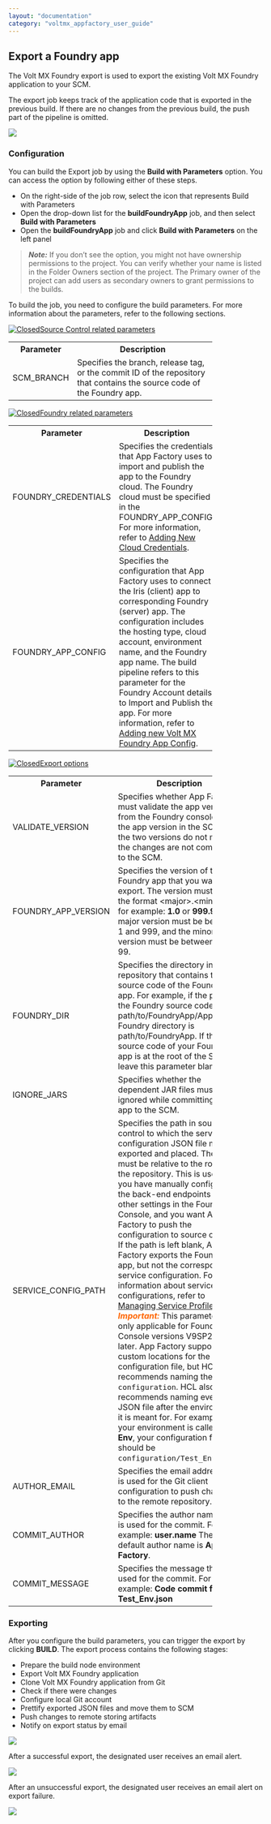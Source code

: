 ```yaml
---
layout: "documentation"
category: "voltmx_appfactory_user_guide"
---
```

                           

Export a Foundry app
-------------------

The Volt MX Foundry export is used to export the existing Volt MX Foundry application to your SCM.

The export job keeps track of the application code that is exported in the previous build. If there are no changes from the previous build, the push part of the pipeline is omitted.

![](Resources/Images/FoundryApp_Func.png)

### Configuration  

You can build the Export job by using the **Build with Parameters** option. You can access the option by following either of these steps.

*   On the right-side of the job row, select the icon that represents Build with Parameters
*   Open the drop-down list for the **buildFoundryApp** job, and then select **Build with Parameters**
*   Open the **buildFoundryApp** job and click **Build with Parameters** on the left panel

> **_Note:_** If you don’t see the option, you might not have ownership permissions to the project. You can verify whether your name is listed in the Folder Owners section of the project. The Primary owner of the project can add users as secondary owners to grant permissions to the builds.

To build the job, you need to configure the build parameters. For more information about the parameters, refer to the following sections.

[![Closed](../Skins/Default/Stylesheets/Images/transparent.gif)Source Control related parameters](javascript:void(0);)

<table style="width: 80%;mc-table-style: url('Resources/TableStyles/Basic.css');" class="TableStyle-Basic" cellspacing="0"><colgroup><col class="TableStyle-Basic-Column-Column1"> <col class="TableStyle-Basic-Column-Column1"></colgroup><tbody><tr class="TableStyle-Basic-Body-Body1"><th class="TableStyle-Basic-BodyE-Column1-Body1">Parameter</th><th class="TableStyle-Basic-BodyD-Column1-Body1">Description</th></tr><tr class="TableStyle-Basic-Body-Body1"><td class="TableStyle-Basic-BodyB-Column1-Body1">SCM_BRANCH</td><td class="TableStyle-Basic-BodyA-Column1-Body1">Specifies the branch, release tag, or the commit ID of the repository that contains the source code of the Foundry app.</td></tr></tbody></table>

[![Closed](../Skins/Default/Stylesheets/Images/transparent.gif)Foundry related parameters](javascript:void(0);)

<table style="mc-table-style: url('Resources/TableStyles/Basic.css');width: 80%;" class="TableStyle-Basic" cellspacing="0"><colgroup><col class="TableStyle-Basic-Column-Column1"> <col class="TableStyle-Basic-Column-Column1"></colgroup><tbody><tr class="TableStyle-Basic-Body-Body1"><th class="TableStyle-Basic-BodyE-Column1-Body1">Parameter</th><th class="TableStyle-Basic-BodyD-Column1-Body1">Description</th></tr><tr class="TableStyle-Basic-Body-Body1"><td class="TableStyle-Basic-BodyE-Column1-Body1">FOUNDRY_CREDENTIALS</td><td class="TableStyle-Basic-BodyD-Column1-Body1">Specifies the credentials that App Factory uses to import and publish the app to the Foundry cloud. The Foundry cloud must be specified in the FOUNDRY_APP_CONFIG. For more information, refer to <a href="ManagingCredentials.html#Cloud" target="_blank">Adding New Cloud Credentials</a>.</td></tr><tr class="TableStyle-Basic-Body-Body1"><td class="TableStyle-Basic-BodyB-Column1-Body1">FOUNDRY_APP_CONFIG</td><td class="TableStyle-Basic-BodyA-Column1-Body1">Specifies the configuration that App Factory uses to connect the Iris (client) app to corresponding Foundry (server) app. The configuration includes the hosting type, cloud account, environment name, and the Foundry app name. The build pipeline refers to this parameter for the Foundry Account details to Import and Publish the app. For more information, refer to <a href="ManagingCredentials.html#Adding_Foundry" target="_blank">Adding new Volt MX Foundry App Config</a>.</td></tr></tbody></table>

[![Closed](../Skins/Default/Stylesheets/Images/transparent.gif)Export options](javascript:void(0);)

<table style="mc-table-style: url('Resources/TableStyles/Basic.css');width: 80%;" class="TableStyle-Basic" cellspacing="0"><colgroup><col class="TableStyle-Basic-Column-Column1"> <col class="TableStyle-Basic-Column-Column1"></colgroup><tbody><tr class="TableStyle-Basic-Body-Body1"><th class="TableStyle-Basic-BodyE-Column1-Body1">Parameter</th><th class="TableStyle-Basic-BodyD-Column1-Body1">Description</th></tr><tr class="TableStyle-Basic-Body-Body1"><td class="TableStyle-Basic-BodyE-Column1-Body1">VALIDATE_VERSION</td><td class="TableStyle-Basic-BodyD-Column1-Body1">Specifies whether App Factory must validate the app version from the Foundry console with the app version in the SCM. If the two versions do not match, the changes are not committed to the SCM.</td></tr><tr class="TableStyle-Basic-Body-Body1"><td class="TableStyle-Basic-BodyE-Column1-Body1">FOUNDRY_APP_VERSION</td><td class="TableStyle-Basic-BodyD-Column1-Body1">Specifies the version of the Foundry app that you want to export. The version must be in the format &lt;major&gt;.&lt;minor&gt;, for example: <b>1.0</b> or <b>999.99</b>. The major version must be between 1 and 999, and the minor version must be between 1 and 99.</td></tr><tr class="TableStyle-Basic-Body-Body1" data-mc-conditions=""><td class="TableStyle-Basic-BodyE-Column1-Body1">FOUNDRY_DIR</td><td class="TableStyle-Basic-BodyD-Column1-Body1">Specifies the directory in the repository that contains the source code of the Foundry app. For example, if the path to the Foundry source code is path/to/FoundryApp/Apps, the Foundry directory is path/to/FoundryApp. If the source code of your Foundry app is at the root of the SCM, leave this parameter blank.</td></tr><tr class="TableStyle-Basic-Body-Body1"><td class="TableStyle-Basic-BodyE-Column1-Body1">IGNORE_JARS</td><td class="TableStyle-Basic-BodyD-Column1-Body1">Specifies whether the dependent JAR files must be ignored while committing the app to the SCM.</td></tr><tr class="TableStyle-Basic-Body-Body1"><td class="TableStyle-Basic-BodyE-Column1-Body1">SERVICE_CONFIG_PATH</td><td class="TableStyle-Basic-BodyD-Column1-Body1">Specifies the path in source control to which the service configuration JSON file must be exported and placed. The path must be relative to the root of the repository. This is useful if you have manually configured the back-end endpoints and other settings in the Foundry Console, and you want App Factory to push the configuration to source control. If the path is left blank, App Factory exports the Foundry app, but not the corresponding service configuration. For information about service configurations, refer to <a href="{{ site.baseurl }}/docs/documentation/Foundry/voltmx_foundry_user_guide#ServiceConfigProfile.html" target="_blank">Managing Service Profiles</a>. <span class="autonumber"><span><b><i><span style="color: #ff6600;" class="mcFormatColor">Important: </span></i></b></span></span>This parameter is only applicable for Foundry Console versions V9SP2 or later. App Factory supports custom locations for the configuration file, but HCL recommends naming the folder <code class="codefirst" style="font-size: 11pt;">configuration</code>. HCL also recommends naming every JSON file after the environment it is meant for. For example: If your environment is called <b>Test Env</b>, your configuration file should be <code class="codefirst" style="font-size: 11pt;">configuration/Test_Env.json</code>.</td></tr><tr class="TableStyle-Basic-Body-Body1"><td class="TableStyle-Basic-BodyE-Column1-Body1">AUTHOR_EMAIL</td><td class="TableStyle-Basic-BodyD-Column1-Body1">Specifies the email address that is used for the Git client configuration to push changes to the remote repository.</td></tr><tr class="TableStyle-Basic-Body-Body1"><td class="TableStyle-Basic-BodyE-Column1-Body1">COMMIT_AUTHOR</td><td class="TableStyle-Basic-BodyD-Column1-Body1">Specifies the author name that is used for the commit. For example: <b>user.name</b> The default author name is <b>App Factory</b>.</td></tr><tr class="TableStyle-Basic-Body-Body1"><td class="TableStyle-Basic-BodyB-Column1-Body1">COMMIT_MESSAGE</td><td class="TableStyle-Basic-BodyA-Column1-Body1">Specifies the message that is used for the commit. For example: <b>Code commit for Test_Env.json</b></td></tr></tbody></table>

### Exporting

After you configure the build parameters, you can trigger the export by clicking **BUILD**. The export process contains the following stages:

*   Prepare the build node environment
*   Export Volt MX Foundry application
*   Clone Volt MX Foundry application from Git
*   Check if there were changes
*   Configure local Git account
*   Prettify exported JSON files and move them to SCM
*   Push changes to remote storing artifacts
*   Notify on export status by email

![](Resources/Images/ExportingProcessStages.png)

After a successful export, the designated user receives an email alert.

![](Resources/Images/FoundryExport_SuccessAlert.png)

After an unsuccessful export, the designated user receives an email alert on export failure.

![](Resources/Images/FoundryExport_FailureAlert.png)
